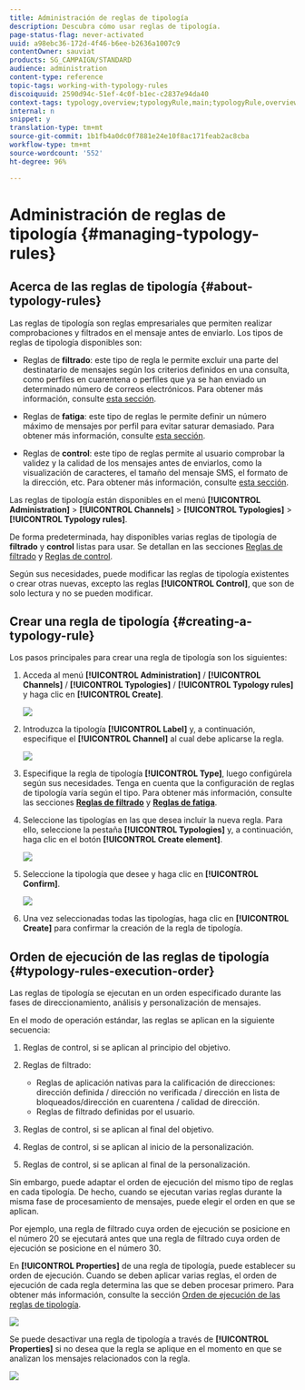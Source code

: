 ```yaml
---
title: Administración de reglas de tipología
description: Descubra cómo usar reglas de tipología.
page-status-flag: never-activated
uuid: a98ebc36-172d-4f46-b6ee-b2636a1007c9
contentOwner: sauviat
products: SG_CAMPAIGN/STANDARD
audience: administration
content-type: reference
topic-tags: working-with-typology-rules
discoiquuid: 2590d94c-51ef-4c0f-b1ec-c2837e94da40
context-tags: typology,overview;typologyRule,main;typologyRule,overview
internal: n
snippet: y
translation-type: tm+mt
source-git-commit: 1b1fb4a0dc0f7881e24e10f8ac171feab2ac8cba
workflow-type: tm+mt
source-wordcount: '552'
ht-degree: 96%

---
```



# Administración de reglas de tipología {#managing-typology-rules}

## Acerca de las reglas de tipología {#about-typology-rules}

Las reglas de tipología son reglas empresariales que permiten realizar comprobaciones y filtrados en el mensaje antes de enviarlo. Los tipos de reglas de tipología disponibles son:

* Reglas de **filtrado**: este tipo de regla le permite excluir una parte del destinatario de mensajes según los criterios definidos en una consulta, como perfiles en cuarentena o perfiles que ya se han enviado un determinado número de correos electrónicos. Para obtener más información, consulte [esta sección](../../sending/using/filtering-rules.md).

* Reglas de **fatiga**: este tipo de reglas le permite definir un número máximo de mensajes por perfil para evitar saturar demasiado. Para obtener más información, consulte [esta sección](../../sending/using/fatigue-rules.md).

* Reglas de **control**: este tipo de reglas permite al usuario comprobar la validez y la calidad de los mensajes antes de enviarlos, como la visualización de caracteres, el tamaño del mensaje SMS, el formato de la dirección, etc. Para obtener más información, consulte [esta sección](../../sending/using/control-rules.md).

Las reglas de tipología están disponibles en el menú **[!UICONTROL Administration]** > **[!UICONTROL Channels]** > **[!UICONTROL Typologies]** > **[!UICONTROL Typology rules]**.

De forma predeterminada, hay disponibles varias reglas de tipología de **filtrado** y **control** listas para usar. Se detallan en las secciones [Reglas de filtrado](../../sending/using/fatigue-rules.md) y [Reglas de control](../../sending/using/control-rules.md).

Según sus necesidades, puede modificar las reglas de tipología existentes o crear otras nuevas, excepto las reglas **[!UICONTROL Control]**, que son de solo lectura y no se pueden modificar.

## Crear una regla de tipología {#creating-a-typology-rule}

Los pasos principales para crear una regla de tipología son los siguientes:

1. Acceda al menú **[!UICONTROL Administration]** / **[!UICONTROL Channels]** / **[!UICONTROL Typologies]** / **[!UICONTROL Typology rules]** y haga clic en **[!UICONTROL Create]**.

   ![](assets/typology_create-rule.png)

1. Introduzca la tipología **[!UICONTROL Label]** y, a continuación, especifique el **[!UICONTROL Channel]** al cual debe aplicarse la regla.

   ![](assets/typology-rule-label.png)

1. Especifique la regla de tipología **[!UICONTROL Type]**, luego configúrela según sus necesidades. Tenga en cuenta que la configuración de reglas de tipología varía según el tipo. Para obtener más información, consulte las secciones **[Reglas de filtrado](../../sending/using/filtering-rules.md)** y **[Reglas de fatiga](../../sending/using/fatigue-rules.md)**.

1. Seleccione las tipologías en las que desea incluir la nueva regla. Para ello, seleccione la pestaña **[!UICONTROL Typologies]** y, a continuación, haga clic en el botón **[!UICONTROL Create element]**.

   ![](assets/typology-typologies-tab.png)

1. Seleccione la tipología que desee y haga clic en **[!UICONTROL Confirm]**.

   ![](assets/typology-link.png)

1. Una vez seleccionadas todas las tipologías, haga clic en **[!UICONTROL Create]** para confirmar la creación de la regla de tipología.

## Orden de ejecución de las reglas de tipología {#typology-rules-execution-order}

Las reglas de tipología se ejecutan en un orden especificado durante las fases de direccionamiento, análisis y personalización de mensajes.

En el modo de operación estándar, las reglas se aplican en la siguiente secuencia:

1. Reglas de control, si se aplican al principio del objetivo.
1. Reglas de filtrado:

   * Reglas de aplicación nativas para la calificación de direcciones: dirección definida / dirección no verificada / dirección en lista de bloqueados/dirección en cuarentena / calidad de dirección.
   * Reglas de filtrado definidas por el usuario.

1. Reglas de control, si se aplican al final del objetivo.
1. Reglas de control, si se aplican al inicio de la personalización.
1. Reglas de control, si se aplican al final de la personalización.

Sin embargo, puede adaptar el orden de ejecución del mismo tipo de reglas en cada tipología. De hecho, cuando se ejecutan varias reglas durante la misma fase de procesamiento de mensajes, puede elegir el orden en que se aplican.

Por ejemplo, una regla de filtrado cuya orden de ejecución se posicione en el número 20 se ejecutará antes que una regla de filtrado cuya orden de ejecución se posicione en el número 30.

En **[!UICONTROL Properties]** de una regla de tipología, puede establecer su orden de ejecución. Cuando se deben aplicar varias reglas, el orden de ejecución de cada regla determina las que se deben procesar primero. Para obtener más información, consulte la sección [Orden de ejecución de las reglas de tipología](#typology-rules-execution-order).

![](assets/typology_rule-active.png)

Se puede desactivar una regla de tipología a través de **[!UICONTROL Properties]** si no desea que la regla se aplique en el momento en que se analizan los mensajes relacionados con la regla.

![](assets/typology_rule-order.png)
